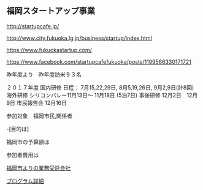 ## 福岡スタートアップ事業

http://startupcafe.jp/

http://www.city.fukuoka.lg.jp/business/startup/index.html

https://www.fukuokastartup.com/

https://www.facebook.com/startupcafefukuoka/posts/1199566330171721


昨年度より　昨年度訪米９３名

２０１７年度
国内研修
日程： 7月15,22,29日, 8月5,19,26日, 9月2,9日(計8回)
海外研修
 シリコンバレー11月13日〜 11月18日 (5泊7日)
事後研修
12⽉2⽇　12⽉9⽇
市民報告会
12⽉16⽇


参加対象　福岡市民,関係者

-[目的は]

福岡市の予算額は

参加者費用は

[福岡市よりの業務受託会社](https://prtimes.jp/main/html/rd/p/000000007.000009089.html)

[プログラム詳細](https://github.com/fortunehill/fukuoka_tte_dokoyanen/blob/master/d9089-20170522-9014.pdf)

